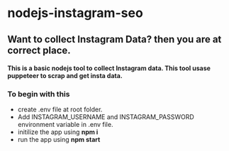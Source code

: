 # nodejs-instagram-seo
## Want to collect Instagram Data? then you are at correct place.

#### This is a basic nodejs tool to collect Instagram data. This tool usase puppeteer to scrap and get insta data.

### To begin with this
- create .env file at root folder.
- Add INSTAGRAM_USERNAME and INSTAGRAM_PASSWORD environment variable in .env file.
- initilize the app using __npm i__
- run the app using __npm start__
